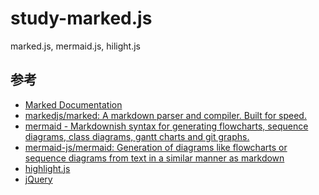 study-marked.js
===============

marked.js, mermaid.js, hilight.js


参考
----

- [Marked Documentation](https://marked.js.org/)
- [markedjs/marked: A markdown parser and compiler. Built for speed.](https://github.com/markedjs/marked)
- [mermaid - Markdownish syntax for generating flowcharts, sequence diagrams, class diagrams, gantt charts and git graphs.](https://mermaid-js.github.io/mermaid/#/)
- [mermaid-js/mermaid: Generation of diagrams like flowcharts or sequence diagrams from text in a similar manner as markdown](https://github.com/mermaid-js/mermaid)
- [highlight.js](https://highlightjs.org/)
- [jQuery](https://jquery.com/)
